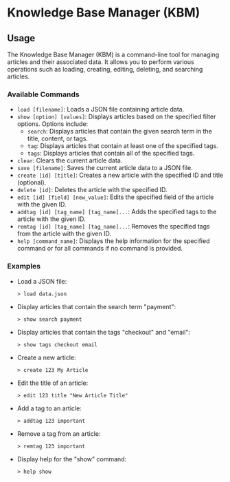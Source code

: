 # Knowledge Base Manager (KBM)

## Usage

The Knowledge Base Manager (KBM) is a command-line tool for managing articles and their associated data. It allows you to perform various operations such as loading, creating, editing, deleting, and searching articles.

### Available Commands

- `load [filename]`: Loads a JSON file containing article data.
- `show [option] [values]`: Displays articles based on the specified filter options. Options include:
  - `search`: Displays articles that contain the given search term in the title, content, or tags.
  - `tag`: Displays articles that contain at least one of the specified tags.
  - `tags`: Displays articles that contain all of the specified tags.
- `clear`: Clears the current article data.
- `save [filename]`: Saves the current article data to a JSON file.
- `create [id] [title]`: Creates a new article with the specified ID and title (optional).
- `delete [id]`: Deletes the article with the specified ID.
- `edit [id] [field] [new_value]`: Edits the specified field of the article with the given ID.
- `addtag [id] [tag_name] [tag_name]...`: Adds the specified tags to the article with the given ID.
- `remtag [id] [tag_name] [tag_name]...`: Removes the specified tags from the article with the given ID.
- `help [command_name]`: Displays the help information for the specified command or for all commands if no command is provided.

### Examples

- Load a JSON file:
  ```
  > load data.json
  ```
- Display articles that contain the search term "payment":
  ```
  > show search payment
  ```
- Display articles that contain the tags "checkout" and "email":
  ```
  > show tags checkout email
  ```
- Create a new article:
  ```
  > create 123 My Article
  ```
- Edit the title of an article:
  ```
  > edit 123 title "New Article Title"
  ```
- Add a tag to an article:
  ```
  > addtag 123 important
  ```
- Remove a tag from an article:
  ```
  > remtag 123 important
  ```
- Display help for the "show" command:
  ```
  > help show
  ```